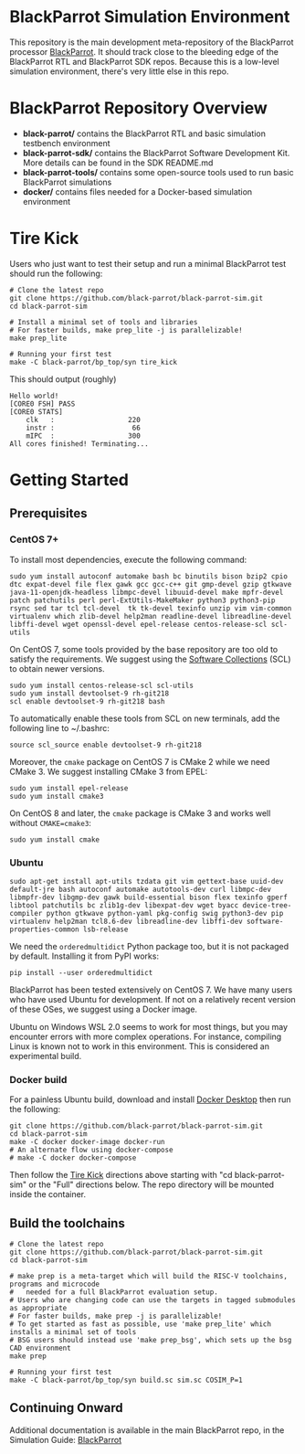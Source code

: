 # BlackParrot Simulation Environment

This repository is the main development meta-repository of the BlackParrot processor
[BlackParrot](https://www.github.com/black-parrot/black-parrot). It should track close to the
bleeding edge of the BlackParrot RTL and BlackParrot SDK repos. Because this is a low-level
simulation environment, there's very little else in this repo.

# BlackParrot Repository Overview
- **black-parrot/** contains the BlackParrot RTL and basic simulation testbench environment
- **black-parrot-sdk/** contains the BlackParrot Software Development Kit. More details can be found in the SDK
  README.md
- **black-parrot-tools/** contains some open-source tools used to run basic BlackParrot simulations
- **docker/** contains files needed for a Docker-based simulation environment

# Tire Kick

Users who just want to test their setup and run a minimal BlackParrot test should run the following:

    # Clone the latest repo
    git clone https://github.com/black-parrot/black-parrot-sim.git
    cd black-parrot-sim

    # Install a minimal set of tools and libraries
    # For faster builds, make prep_lite -j is parallelizable!
    make prep_lite

    # Running your first test
    make -C black-parrot/bp_top/syn tire_kick

This should output (roughly)

    Hello world!
    [CORE0 FSH] PASS
    [CORE0 STATS]
        clk   :                  220
        instr :                   66
        mIPC  :                  300
    All cores finished! Terminating...

# Getting Started

## Prerequisites

### CentOS 7+

To install most dependencies, execute the following command:

    sudo yum install autoconf automake bash bc binutils bison bzip2 cpio dtc expat-devel file flex gawk gcc gcc-c++ git gmp-devel gzip gtkwave java-11-openjdk-headless libmpc-devel libuuid-devel make mpfr-devel patch patchutils perl perl-ExtUtils-MakeMaker python3 python3-pip rsync sed tar tcl tcl-devel  tk tk-devel texinfo unzip vim vim-common virtualenv which zlib-devel help2man readline-devel libreadline-devel libffi-devel wget openssl-devel epel-release centos-release-scl scl-utils

On CentOS 7, some tools provided by the base repository are too old to satisfy the requirements.
We suggest using the [Software Collections](https://wiki.centos.org/AdditionalResources/Repositories/SCL)
(SCL) to obtain newer versions.

    sudo yum install centos-release-scl scl-utils
    sudo yum install devtoolset-9 rh-git218
    scl enable devtoolset-9 rh-git218 bash

To automatically enable these tools from SCL on new terminals, add the following line to ~/.bashrc:

    source scl_source enable devtoolset-9 rh-git218

Moreover, the `cmake` package on CentOS 7 is CMake 2 while we need CMake 3. We suggest installing CMake 3 from EPEL:

    sudo yum install epel-release
    sudo yum install cmake3

On CentOS 8 and later, the `cmake` package is CMake 3 and works well without `CMAKE=cmake3`:

    sudo yum install cmake

### Ubuntu

    sudo apt-get install apt-utils tzdata git vim gettext-base uuid-dev default-jre bash autoconf automake autotools-dev curl libmpc-dev libmpfr-dev libgmp-dev gawk build-essential bison flex texinfo gperf libtool patchutils bc zlib1g-dev libexpat-dev wget byacc device-tree-compiler python gtkwave python-yaml pkg-config swig python3-dev pip virtualenv help2man tcl8.6-dev libreadline-dev libffi-dev software-properties-common lsb-release

We need the `orderedmultidict` Python package too, but it is not packaged by default. Installing it from PyPI works:

    pip install --user orderedmultidict

BlackParrot has been tested extensively on CentOS 7. We have many users who have used Ubuntu for
development. If not on a relatively recent version of these OSes, we suggest using a
Docker image.

Ubuntu on Windows WSL 2.0 seems to work for most things, but you may encounter errors with more complex operations. For instance, compiling Linux is known not to work in this environment. This is considered an experimental build.

### Docker build

For a painless Ubuntu build, download and install [Docker Desktop](https://www.docker.com/products/docker-desktop) then run the following:

    git clone https://github.com/black-parrot/black-parrot-sim.git
    cd black-parrot-sim
    make -C docker docker-image docker-run
    # An alternate flow using docker-compose
    # make -C docker docker-compose
    
Then follow the [Tire Kick](#-tire-kick) directions above starting with "cd black-parrot-sim" or the "Full" directions below.  The repo directory will be mounted inside the container.

## Build the toolchains

    # Clone the latest repo
    git clone https://github.com/black-parrot/black-parrot-sim.git
    cd black-parrot-sim

    # make prep is a meta-target which will build the RISC-V toolchains, programs and microcode
    #   needed for a full BlackParrot evaluation setup.
    # Users who are changing code can use the targets in tagged submodules as appropriate
    # For faster builds, make prep -j is parallelizable!
    # To get started as fast as possible, use 'make prep_lite' which installs a minimal set of tools
    # BSG users should instead use 'make prep_bsg', which sets up the bsg CAD environment
    make prep

    # Running your first test
    make -C black-parrot/bp_top/syn build.sc sim.sc COSIM_P=1

## Continuing Onward

Additional documentation is available in the main BlackParrot repo, in the Simulation Guide:
[BlackParrot](https://github.com/black-parrot/black-parrot)
